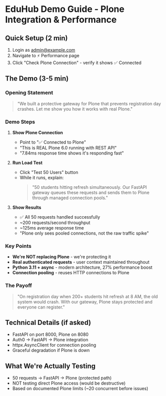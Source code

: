 # EduHub Demo Guide - Plone Integration & Performance

## Quick Setup (2 min)
1. Login as admin@example.com 
2. Navigate to ⚡ Performance page
3. Click "Check Plone Connection" - verify it shows ✅ Connected

## The Demo (3-5 min)

### Opening Statement
> "We built a protective gateway for Plone that prevents registration day crashes. Let me show you how it works with real Plone."

### Demo Steps

1. **Show Plone Connection**
   - Point to "✅ Connected to Plone"
   - "This is REAL Plone 6.0 running with REST API"
   - "7.84ms response time shows it's responding fast"

2. **Run Load Test** 
   - Click "Test 50 Users" button
   - While it runs, explain:
     > "50 students hitting refresh simultaneously. Our FastAPI gateway queues these requests and sends them to Plone through managed connection pools."
   
3. **Show Results**
   - ✅ All 50 requests handled successfully
   - ~200 requests/second throughput
   - ~125ms average response time
   - "Plone only sees pooled connections, not the raw traffic spike"

### Key Points
- **We're NOT replacing Plone** - we're protecting it
- **Real authenticated requests** - user context maintained throughout
- **Python 3.11 + async** - modern architecture, 27% performance boost
- **Connection pooling** - reuses HTTP connections to Plone

### The Payoff
> "On registration day when 200+ students hit refresh at 8 AM, the old system would crash. With our gateway, Plone stays protected and everyone can register."

## Technical Details (if asked)
- FastAPI on port 8000, Plone on 8080
- Auth0 → FastAPI → Plone integration
- httpx.AsyncClient for connection pooling
- Graceful degradation if Plone is down

## What We're Actually Testing
- 50 requests → FastAPI → Plone (protected path)
- NOT testing direct Plone access (would be destructive)
- Based on documented Plone limits (~20 concurrent before issues)